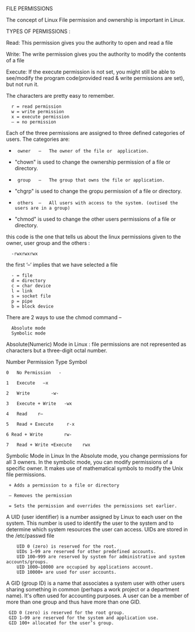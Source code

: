  FILE PERMISSIONS

 The concept of Linux File permission and ownership is important in Linux. 
 
 TYPES OF PERMISSIONS : 
 
 Read: This permission gives you the authority to open and read a file
 
 Write: The write permission gives you the authority to modify the contents of a file
 
 Execute: If the execute permission is not set, you might still be able to see/modify the program code(provided read & write permissions are set), 
          but not run it.
          
The characters are pretty easy to remember.

      r = read permission
      w = write permission
      x = execute permission
      – = no permission
 
 Each of the three permissions are assigned to three defined categories of users. The categories are:
-	   owner   —   The owner of the file or  application.
-	"chown" is used to change the ownership permission of a file or directory.
-	   group   —   The group that owns the file or application.
-	"chgrp" is used to change the gropu permission of a file or directory.
-	   others  —   All users with access to the system. (outised the users are in a group)
-	"chmod" is used to change the other users permissions of a file or directory.


this  code is the one that tells us about the linux permissions given to the owner, user group and the others :
      
      -rwxrwxrwx
         
the first ‘–‘ implies that we have selected a file
      
      - = file
      d = directory
      c = char device
      l = link
      s = socket file
      p = pipe
      b = block device
      
There are 2 ways to use the chmod command –

      Absolute mode
      Symbolic mode
      
Absolute(Numeric) Mode in Linux : file permissions are not represented as characters but a three-digit octal number.
      
      
      
Number	Permission Type	Symbol

    0	No Permission	-
 
    1	Execute	  –x

    2	Write	     -w-

    3	Execute + Write	  -wx
    
    4	Read    r–
    
    5	Read + Execute	   r-x
    
    6 Read + Write	      rw-

    7	Read + Write +Execute	 rwx
    
Symbolic Mode in Linux
In the Absolute mode, you change permissions for all 3 owners. In the symbolic mode, you can modify permissions of a specific owner. It makes use of mathematical symbols to modify the Unix file permissions.

     
     + Adds a permission to a file or directory

     – Removes the permission

     = Sets the permission and overrides the permissions set earlier.
      
A UID (user identifier) is a number assigned by Linux to each user on the system. This number is used to identify the user to the system and to determine which system resources the user can access. UIDs are stored in the /etc/passwd file

        UID 0 (zero) is reserved for the root.
        UIDs 1–99 are reserved for other predefined accounts.
        UID 100–999 are reserved by system for administrative and system accounts/groups.
        UID 1000–10000 are occupied by applications account. 
        UID 10000+ are used for user accounts.
      
A GID (group ID) is a name that associates a system user with other users sharing something in common (perhaps a work project or a department name). It's often used for accounting purposes. A user can be a member of more than one group and thus have more than one GID.     
      
     GID 0 (zero) is reserved for the root group.
     GID 1–99 are reserved for the system and application use.
     GID 100+ allocated for the user’s group.
